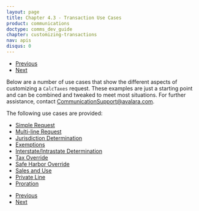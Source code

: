 ```yaml
---
layout: page
title: Chapter 4.3 - Transaction Use Cases
product: communications
doctype: comms_dev_guide
chapter: customizing-transactions
nav: apis
disqus: 0
---
```


<ul class="pager">
  <li class="previous"><a href="/communications/dev-guide/customizing-transactions/account-customizations/"><i class="glyphicon glyphicon-chevron-left"></i>Previous</a></li>
  <li class="next"><a href="/communications/dev-guide/customizing-transactions/sample-transactions/simple-request">Next<i class="glyphicon glyphicon-chevron-right"></i></a></li>
</ul>

Below are a number of use cases that show the different aspects of customizing a <code>CalcTaxes</code> request.  These examples are just a starting point and can be combined and tweaked to meet most situations.  For further assistance, contact <a class="dev-guide-link" href="mailto:CommunicationSupport@avalara.com">CommunicationSupport@avalara.com</a>.

The following use cases are provided:
<ul class="dev-guide-list">
    <li><a class="dev-guide-link" href="/communications/dev-guide/customizing-transactions/sample-transactions/simple-request/">Simple Request</a></li>
    <li><a class="dev-guide-link" href="/communications/dev-guide/customizing-transactions/sample-transactions/multi-line-request/">Multi-line Request</a></li>
    <li><a class="dev-guide-link" href="/communications/dev-guide/customizing-transactions/sample-transactions/jurisdiction-determination/">Jurisdiction Determination</a></li>
    <li><a class="dev-guide-link" href="/communications/dev-guide/customizing-transactions/sample-transactions/exemption/">Exemptions</a></li>
    <li><a class="dev-guide-link" href="/communications/dev-guide/customizing-transactions/sample-transactions/inter-intrastate/">Interstate/Intrastate Determination</a></li>
    <li><a class="dev-guide-link" href="/communications/dev-guide/customizing-transactions/sample-transactions/tax-override/">Tax Override</a></li>
    <li><a class="dev-guide-link" href="/communications/dev-guide/customizing-transactions/sample-transactions/safe-harbor-override/">Safe Harbor Override</a></li>
    <li><a class="dev-guide-link" href="/communications/dev-guide/customizing-transactions/sample-transactions/sau/">Sales and Use</a></li>
    <li><a class="dev-guide-link" href="/communications/dev-guide/customizing-transactions/sample-transactions/private-line/">Private Line</a></li>
    <li><a class="dev-guide-link" href="/communications/dev-guide/customizing-transactions/sample-transactions/proration/">Proration</a></li>
</ul>

<ul class="pager">
  <li class="previous"><a href="/communications/dev-guide/customizing-transactions/account-customizations/"><i class="glyphicon glyphicon-chevron-left"></i>Previous</a></li>
  <li class="next"><a href="/communications/dev-guide/customizing-transactions/sample-transactions/simple-request">Next<i class="glyphicon glyphicon-chevron-right"></i></a></li>
</ul>